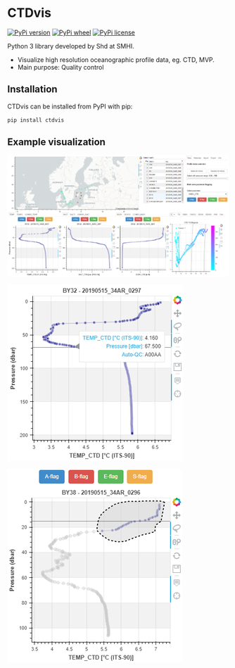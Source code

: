 CTDvis
======

[![PyPi version](https://pypip.in/v/ctdvis/badge.png)](https://pypi.python.org/pypi/ctdvis/)
[![PyPi wheel](https://pypip.in/wheel/ctdvis/badge.svg)](https://pypi.python.org/pypi/ctdvis/)
[![PyPi license](https://pypip.in/license/ctdvis/badge.svg)](https://pypi.python.org/pypi/ctdvis/)

Python 3 library developed by Shd at SMHI.

- Visualize high resolution oceanographic profile data, eg. CTD, MVP.
- Main purpose: Quality control


Installation
------------

CTDvis can be installed from PyPI with pip:

```bash
pip install ctdvis
```

Example visualization
--------

![Example Screen](docs/screenshot.PNG)

![Example single_plot](docs/single_plot.PNG) 

![Example Flag data](docs/flag_plot.PNG)
